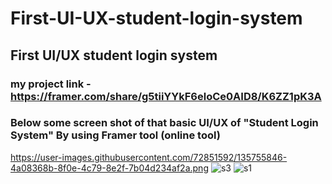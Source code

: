 # First-UI-UX-student-login-system
## First UI/UX student login system
 ### my project link -https://framer.com/share/g5tiiYYkF6eloCe0AID8/K6ZZ1pK3A
 
 ### Below some screen shot of that basic UI/UX of "Student Login System" By using Framer tool (online tool)
 
https://user-images.githubusercontent.com/72851592/135755846-4a08368b-8f0e-4c79-8e2f-7b04d234af2a.png
![s3](https://user-images.githubusercontent.com/72851592/135755847-cfb2ebfc-576f-4e9a-96b1-c51d54ba85e1.png)
![s1](https://user-images.githubusercontent.com/72851592/135755848-5be8f17d-7fbe-472d-afe4-4dbfc32cf0cb.png)


